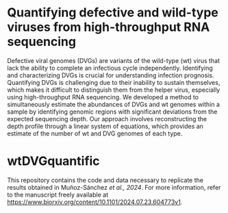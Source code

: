 # Quantifying defective and wild-type viruses from high-throughput RNA sequencing
Defective viral genomes (DVGs) are variants of the wild-type (wt) virus that lack the ability to complete an infectious cycle independently. Identifying and characterizing DVGs is crucial for understanding infection prognosis. Quantifying DVGs is challenging due to their inability to sustain themselves, which makes it difficult to distinguish them from the helper virus, especially using high-throughput RNA sequencing. We developed a method to simultaneously estimate the abundances of DVGs and wt genomes within a sample by identifying genomic regions with significant deviations from the expected sequencing depth. Our approach involves reconstructing the depth profile through a linear system of equations, which provides an estimate of the number of wt and DVG genomes of each type.

# wtDVGquantific
This repository contains the code and data necessary to replicate the results obtained in Muñoz-Sánchez *et al., 2024*. For more information, refer to the manuscript freely available at <https://www.biorxiv.org/content/10.1101/2024.07.23.604773v1>.
